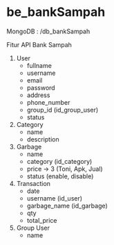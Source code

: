 # be_bankSampah
MongoDB : /db_bankSampah

Fitur API Bank Sampah

1. User
    - fullname
    - username
    - email
    - password
    - address
    - phone_number
    - group_id (id_group_user)
    - status
2. Category
    - name
    - description
3. Garbage
    - name
    - category (id_category)
    - price -> 3 (Toni, Apk, Jual)
    - status (enable, disable)
4. Transaction
    - date
    - username (id_user)
    - garbage_name (id_garbage)
    - qty
    - total_price
5. Group User
    - name
